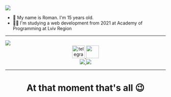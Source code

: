 <img src='https://capsule-render.vercel.app/api?type=waving&color=gradient&text=Welcome%20to%20my%20GitHub!%20&height=100&section=header'>

- 👋 My name is Roman. I'm 15 years old.
- 👨‍💻 I'm studying a web development from 2021 at Academy of Programming at Lviv Region
<hr>
<img src='https://capsule-render.vercel.app/api?type=waving&color=gradient&text=👤%20↓%20My%20contacts%20↓&height=100'>

<div align="center">
<a href="https://t.me/Romko_228" target="_blank">
     <img src="https://cdn-icons-png.flaticon.com/512/2111/2111646.png" width="40" height="40" alt="telegram group" />
    </a>
    <a href="https://facebook.com/romko_228" target="_blank">
       <img src="https://cdn-icons-png.flaticon.com/512/5968/5968764.png" width="40" height="40" />
       </a>
  <br>
  <a href='mailto:milyanroman833@gmail.com' target="_blank">
 <img src="https://img.shields.io/badge/-milyanroman833@gmail.com-red?style=flat&logo=Gmail&logoColor=white" />
      </a>
       
 <img src="https://img.shields.io/badge/-wete__73435p-green?style=flat&logo=WeChat&logoColor=white" />
    </div>
  <hr>
     <h1 align='center'> At that moment that's all 😉 </h1>
